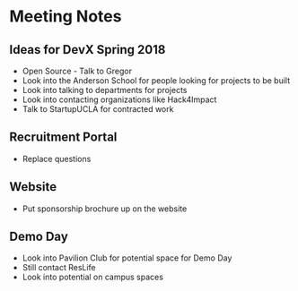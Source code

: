 # Meeting Notes
    
## Ideas for DevX Spring 2018
 - Open Source - Talk to Gregor
 - Look into the Anderson School for people looking for projects to be built
 - Look into talking to departments for projects
 - Look into contacting organizations like Hack4Impact
 - Talk to StartupUCLA for contracted work

## Recruitment Portal
 - Replace questions

## Website
 - Put sponsorship brochure up on the website

## Demo Day
 - Look into Pavilion Club for potential space for Demo Day
 - Still contact ResLife
 - Look into potential on campus spaces
